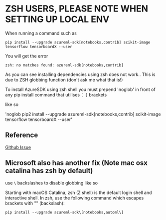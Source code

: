 # ZSH USERS, PLEASE NOTE WHEN SETTING UP LOCAL ENV

When running a command such as

`pip install --upgrade azureml-sdk[notebooks,contrib] scikit-image tensorflow tensorboardX --user`

You will get the error

`zsh: no matches found: azureml-sdk[notebooks,contrib]`

As you can see installing dependencies using zsh does not work.. This is due to ZSH globbing function (don't ask me what that is!)

To install AzureSDK using zsh shell you must prepend 'noglob' in front of any pip install command that utilises `[ ]` brackets

like so

'noglob pip2 install --upgrade azureml-sdk[notebooks,contrib] scikit-image tensorflow tensorboardX --user'

## Reference

[Github Issue](https://github.com/MicrosoftDocs/azure-docs/issues/15893)

## Microsoft also has another fix (Note mac osx catalina has zsh by default)

use `\` backslashes to disable globbing like so 

Starting with macOS Catalina, zsh (Z shell) is the default login shell and interactive shell. In zsh, use the following command which escapes brackets with "\" (backslash):

`pip install --upgrade azureml-sdk\[notebooks,automl\]`
